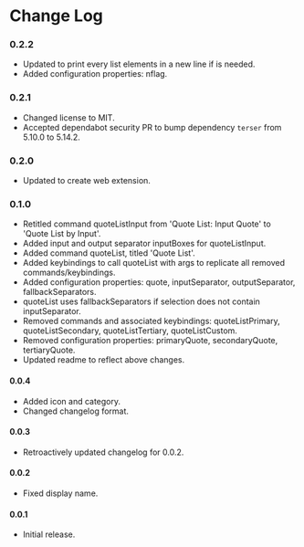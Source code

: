 # Change Log

### **0.2.2**

- Updated to print every list elements in a new line if is needed.
- Added configuration properties: nflag.

### **0.2.1**

- Changed license to MIT. 
- Accepted dependabot security PR to bump dependency `terser` from 5.10.0 to 5.14.2.

### **0.2.0**

- Updated to create web extension.

### **0.1.0**

- Retitled command quoteListInput from 'Quote List: Input Quote' to 'Quote List by Input'.
- Added input and output separator inputBoxes for quoteListInput.
- Added command quoteList, titled 'Quote List'. 
- Added keybindings to call quoteList with args to replicate all removed commands/keybindings.
- Added configuration properties: quote, inputSeparator, outputSeparator, fallbackSeparators.
- quoteList uses fallbackSeparators if selection does not contain inputSeparator.
- Removed commands and associated keybindings: quoteListPrimary, quoteListSecondary, quoteListTertiary, quoteListCustom.
- Removed configuration properties: primaryQuote, secondaryQuote, tertiaryQuote.
- Updated readme to reflect above changes.

#### **0.0.4**

- Added icon and category.
- Changed changelog format.

#### **0.0.3**

- Retroactively updated changelog for 0.0.2.

#### **0.0.2**

- Fixed display name.

#### **0.0.1**

- Initial release.
